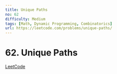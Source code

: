 ```yaml
---
title: Unique Paths
no: 62
difficulty: Medium
tags: [Math, Dynamic Programming, Combinatorics]
url: https://leetcode.com/problems/unique-paths/
---
```


# 62. Unique Paths

[LeetCode](https://leetcode.com/problems/unique-paths/)

